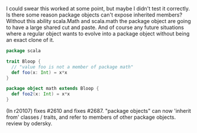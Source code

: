 I could swear this worked at some point, but maybe I didn't test it correctly.  Is there some reason package objects can't expose inherited members? Without this ability scala.Math and scala.math the package object are going to have a large shared cut and paste.  And of course any future situations where a regular object wants to evolve into a package object without being an exact clone of it.

```scala
package scala

trait Bloop {
  // "value foo is not a member of package math"
  def foo(x: Int) = x*x
}

package object math extends Bloop {
  def foo2(x: Int) = x*x
}
```
(In r20107) fixes #2610 and fixes #2687. "package objects" can now 'inherit from' classes / traits, and refer to members of other package objects. review by odersky.
